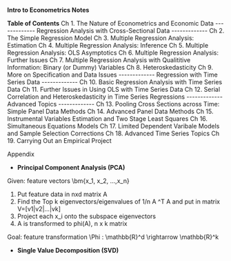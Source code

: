 **Intro to Econometrics Notes**

**Table of Contents**
Ch 1. The Nature of Econometrics and Economic Data
------------- Regression Analysis with Cross-Sectional Data -------------
Ch 2. The Simple Regression Model
Ch 3. Multiple Regression Analysis: Estimation
Ch 4. Multiple Regression Analysis: Inference
Ch 5. Multiple Regression Analysis: OLS Asymptotics
Ch 6. Multiple Regression Analysis: Further Issues
Ch 7. Multiple Regression Analysis with Qualititive Information: Binary (or Dummy) Variables
Ch 8. Heteroskedasticity
Ch 9. More on Specification and Data Issues
------------- Regression with Time Series Data -------------
Ch 10. Basic Regression Analysis with Time Series Data
Ch 11. Further Issues in Using OLS with Time Series Data
Ch 12. Serial Correlation and Heteroskedasticity in Time Series Regressions
------------- Advanced Topics -------------
Ch 13. Pooling Cross Sections across Time: Simple Panel Data Methods
Ch 14. Advanced Panel Data Methods
Ch 15. Instrumental Variables Estimation and Two Stage Least Squares
Ch 16. Simultaneous Equations Models
Ch 17. Limited Dependent Varibale Models and Sample Selection Corrections
Ch 18. Advanced Time Series Topics
Ch 19. Carrying Out an Empirical Project

Appendix


* **Principal Component Analysis (PCA)**

Given: feature vectors \bm{x_1, x_2, ...,x_n} 

1. Put feature data in nxd matrix A
2. Find the Top k eigenvectors/eigenvalues of 1/n A ^T A and put in matrix V=[v1|v2|...|vk]
3. Project each x_i onto the subspace eigenvectors
4. A is transformed to phi(A), n x k matrix

Goal: feature transformation \Phi : \mathbb{R}^d \rightarrow \mathbb{R}^k
* **Single Value Decomposition (SVD)**
